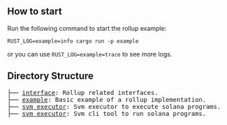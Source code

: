 ## How to start

Run the following command to start the rollup example:
```
RUST_LOG=example=info cargo run -p example
```

or you can use `RUST_LOG=example=trace` to see more logs.

## Directory Structure

<pre>
├── <a href="./interface">interface</a>: Rollup related interfaces.
├── <a href="./example">example</a>: Basic example of a rollup implementation.
├── <a href="./svm/executor">svm executor</a>: Svm executor to execute solana programs.
├── <a href="./svm/cli">svm executor</a>: Svm cli tool to run solana programs.
